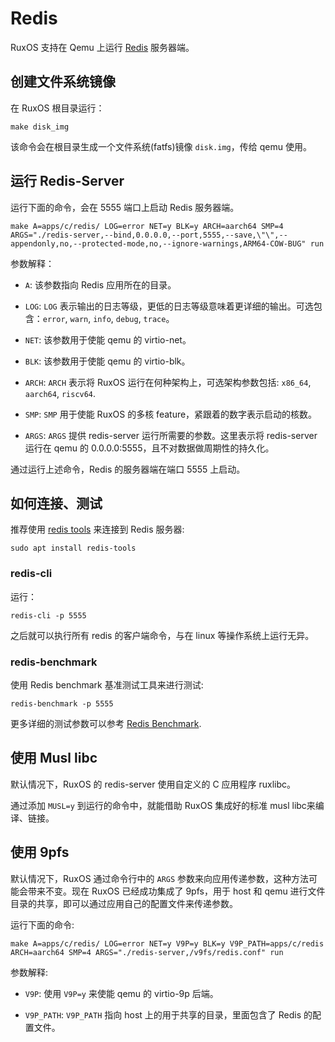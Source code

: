 
# Redis

RuxOS 支持在 Qemu 上运行 [Redis](https://github.com/redis/redis) 服务器端。

## 创建文件系统镜像

在 RuxOS 根目录运行：

```shell
make disk_img
```

该命令会在根目录生成一个文件系统(fatfs)镜像 `disk.img`，传给 qemu 使用。

## 运行 Redis-Server

运行下面的命令，会在 5555 端口上启动 Redis 服务器端。

```shell
make A=apps/c/redis/ LOG=error NET=y BLK=y ARCH=aarch64 SMP=4 ARGS="./redis-server,--bind,0.0.0.0,--port,5555,--save,\"\",--appendonly,no,--protected-mode,no,--ignore-warnings,ARM64-COW-BUG" run
```

参数解释：

* `A`: 该参数指向 Redis 应用所在的目录。

* `LOG`: `LOG` 表示输出的日志等级，更低的日志等级意味着更详细的输出。可选包含：`error`,  `warn`, `info`, `debug`, `trace`。

* `NET`: 该参数用于使能 qemu 的 virtio-net。

* `BLK`: 该参数用于使能 qemu 的 virtio-blk。

* `ARCH`: `ARCH` 表示将 RuxOS 运行在何种架构上，可选架构参数包括: `x86_64`, `aarch64`, `riscv64`.

* `SMP`: `SMP` 用于使能 RuxOS 的多核 feature，紧跟着的数字表示启动的核数。

* `ARGS`: `ARGS` 提供 redis-server 运行所需要的参数。这里表示将 redis-server 运行在 qemu 的 0.0.0.0:5555，且不对数据做周期性的持久化。

通过运行上述命令，Redis 的服务器端在端口 5555 上启动。

## 如何连接、测试

推荐使用 [redis tools](https://redis.io/resources/tools/) 来连接到 Redis 服务器:

```shell
sudo apt install redis-tools
```

### redis-cli

运行：

```shell
redis-cli -p 5555
```

之后就可以执行所有 redis 的客户端命令，与在 linux 等操作系统上运行无异。

### redis-benchmark

使用 Redis benchmark 基准测试工具来进行测试:

```shell
redis-benchmark -p 5555
```

更多详细的测试参数可以参考 [Redis Benchmark](https://redis.io/docs/management/optimization/benchmarks/).

## 使用 Musl libc

默认情况下，RuxOS 的 redis-server 使用自定义的 C 应用程序 ruxlibc。

通过添加 `MUSL=y` 到运行的命令中，就能借助 RuxOS 集成好的标准 musl libc来编译、链接。

## 使用 9pfs

默认情况下，RuxOS 通过命令行中的 `ARGS` 参数来向应用传递参数，这种方法可能会带来不变。现在 RuxOS 已经成功集成了 9pfs，用于 host 和 qemu 进行文件目录的共享，即可以通过应用自己的配置文件来传递参数。

运行下面的命令:

```shell
make A=apps/c/redis/ LOG=error NET=y V9P=y BLK=y V9P_PATH=apps/c/redis ARCH=aarch64 SMP=4 ARGS="./redis-server,/v9fs/redis.conf" run
```

参数解释:

* `V9P`: 使用 `V9P=y` 来使能 qemu 的 virtio-9p 后端。

* `V9P_PATH`: `V9P_PATH` 指向 host 上的用于共享的目录，里面包含了 Redis 的配置文件。

